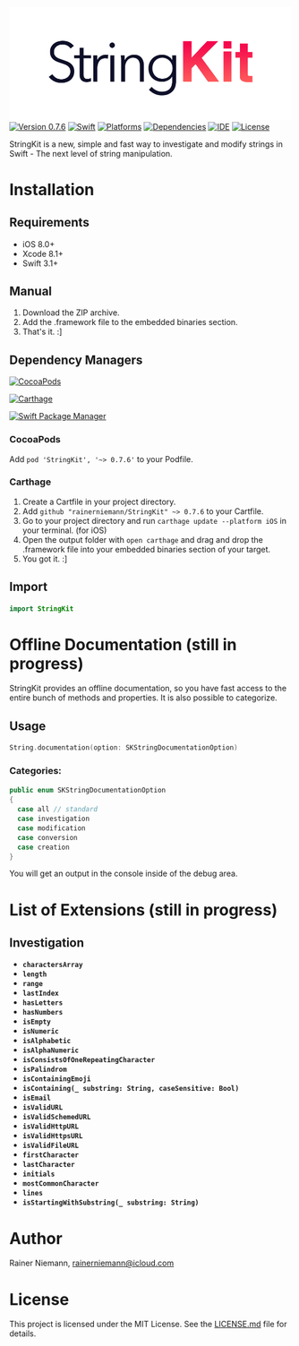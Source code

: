 ![StringKit Logo](Graphics/Logo.png)
[![Version 0.7.6](https://img.shields.io/badge/Version_0.7.6-unstable-orange.svg?style=flat)](#StringKit)
[![Swift](https://img.shields.io/badge/Swift-3.1-brightgreen.svg?style=flat)](https://swift.org)
[![Platforms](https://img.shields.io/badge/Platforms-iOS|macOS|watchOS|tvOS-brightgreen.svg?style=flat)](https://developer.apple.com)
[![Dependencies](https://img.shields.io/badge/Dependencies-0-brightgreen.svg?style=flat)](#StringKit)
[![IDE](https://img.shields.io/badge/IDE-Xcode_8.3.3-brightgreen.svg?style=flat)](https://developer.apple.com)
[![License](https://img.shields.io/badge/License-MIT-brightgreen.svg?style=flat)](/LICENSE.md)

StringKit is a new, simple and fast way to investigate and modify strings in Swift - The next level of string manipulation.

# Installation
## Requirements
+ iOS 8.0+
+ Xcode 8.1+
+ Swift 3.1+

## Manual
1. Download the ZIP archive.
2. Add the .framework file to the embedded binaries section.
3. That's it. :]

## Dependency Managers
[![CocoaPods](https://img.shields.io/badge/CocoaPods-supported-brightgreen.svg?style=flat)](#installation)

[![Carthage](https://img.shields.io/badge/Carthage-supported-brightgreen.svg?style=flat)](#installation)

[![Swift Package Manager](https://img.shields.io/badge/Swift_Package_Manager-currently_not_supported-red.svg?style=flat)](#installation)

### CocoaPods
Add ```pod 'StringKit', '~> 0.7.6'``` to your Podfile.

### Carthage
1. Create a Cartfile in your project directory.
2. Add ```github "rainerniemann/StringKit" ~> 0.7.6``` to your Cartfile.
3. Go to your project directory and run ```carthage update --platform iOS``` in your terminal. (for iOS)
4. Open the output folder with ```open carthage``` and drag and drop the .framework file into your embedded binaries section of your target.
5. You got it. :]


## Import
```swift
import StringKit
```

# Offline Documentation (still in progress)
StringKit provides an offline documentation, so you have fast access to the entire bunch of methods and properties. It is also possible to categorize.

## Usage
```swift
String.documentation(option: SKStringDocumentationOption)
```

### Categories:
```swift
public enum SKStringDocumentationOption
{
  case all // standard
  case investigation
  case modification
  case conversion
  case creation
}
```

You will get an output in the console inside of the debug area.

# List of Extensions (still in progress)
## Investigation
+ **`charactersArray`**
+ **`length`**
+ **`range`**
+ **`lastIndex`**
+ **`hasLetters`**
+ **`hasNumbers`**
+ **`isEmpty`**
+ **`isNumeric`**
+ **`isAlphabetic`**
+ **`isAlphaNumeric`**
+ **`isConsistsOfOneRepeatingCharacter`**
+ **`isPalindrom`**
+ **`isContainingEmoji`**
+ **`isContaining(_ substring: String, caseSensitive: Bool)`**
+ **`isEmail`**
+ **`isValidURL`**
+ **`isValidSchemedURL`**
+ **`isValidHttpURL`**
+ **`isValidHttpsURL`**
+ **`isValidFileURL`**
+ **`firstCharacter`**
+ **`lastCharacter`**
+ **`initials`**
+ **`mostCommonCharacter`**
+ **`lines`**
+ **`isStartingWithSubstring(_ substring: String)`**

# Author
Rainer Niemann, rainerniemann@icloud.com

# License
This project is licensed under the MIT License. See the [LICENSE.md](/LICENSE.md) file for details.

